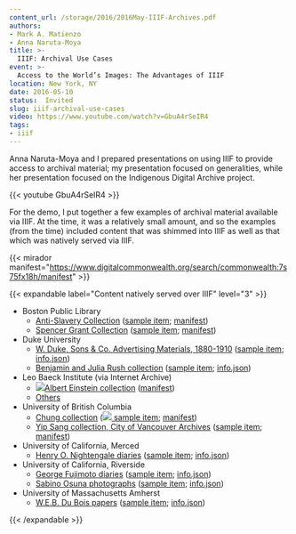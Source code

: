 ```yaml
---
content_url: /storage/2016/2016May-IIIF-Archives.pdf
authors:
- Mark A. Matienzo
- Anna Naruta-Moya
title: >-
  IIIF: Archival Use Cases
event: >-
  Access to the World’s Images: The Advantages of IIIF
location: New York, NY
date: 2016-05-10
status:  Invited
slug: iiif-archival-use-cases
video: https://www.youtube.com/watch?v=GbuA4rSeIR4
tags:
- iiif
---
```

Anna Naruta-Moya and I prepared presentations on using IIIF to provide access to archival material; my presentation focused on generalities, while her presentation focused on the Indigenous Digital Archive project.<!--more-->

{{< youtube GbuA4rSeIR4 >}}

For the demo, I put together a few examples of archival material available via IIIF. At the time, it was a relatively small amount, and so the examples (from the time) included content that was shimmed into IIIF as well as that which was natively served via IIIF.

{{< mirador manifest="https://www.digitalcommonwealth.org/search/commonwealth:7s75fx18h/manifest"  >}}

{{< expandable label="Content natively served over IIIF" level="3" >}}
<ul>
    <li>Boston Public Library
        <ul>
            <li><a href="https://www.digitalcommonwealth.org/collections/commonwealth:ht24xg10q">Anti-Slavery Collection</a> (<a href="https://www.digitalcommonwealth.org/search/commonwealth:7s75fx18h">sample item</a>; <a href="https://www.digitalcommonwealth.org/search/commonwealth:7s75fx18h/manifest">manifest</a>)</li>
            <li><a href="https://www.digitalcommonwealth.org/collections/commonwealth:x920fw84d">Spencer Grant Collection</a> (<a href="https://www.digitalcommonwealth.org/search/commonwealth:kp78gg52vh">sample item</a>; <a href="https://www.digitalcommonwealth.org/search/commonwealth:kp78gg52v/manifest">manifest</a>)</li>
        </ul>
    </li>
    <li>Duke University
        <ul>
            <li><a href="https://repository.lib.duke.edu/dc/wdukesons/dscsi02176">W. Duke, Sons &amp; Co. Advertising Materials, 1880-1910</a> (<a href="https://repository.lib.duke.edu/dc/wdukesons/dscsi02176">sample item</a>; <a href="https://repository.lib.duke.edu/iipsrv/iipsrv.fcgi?IIIF=/srv/repo_deriv/multires_image/6/e/e9/6ee9e5af-efd4-4e1c-b7e2-7573be6525ff/dscsi021760010.ptif/info.json">info.json</a>)</li>
            <li><a href="https://repository.lib.duke.edu/dc/rushbenjaminandjulia">Benjamin and Julia Rush collection</a> (<a href="https://repository.lib.duke.edu/dc/rushbenjaminandjulia/brpst024001">sample item</a>; <a href="https://repository.lib.duke.edu/iipsrv/iipsrv.fcgi?IIIF=/srv/repo_deriv/multires_image/a/e/6f/ae6fa650-4e1c-487c-a308-021c7d9a4d33/brpst0240010010.ptif/info.json">info.json</a>)</li>
        </ul>
    </li>
    <li>Leo Baeck Institute (via Internet Archive)
        <ul>
            <li><a href="https://archive.org/details/alberteinsteincollection?manifest=https://iiif.archivelab.org/iiif/alberteinstein_03_reel03/manifest.json"><img src="https://iiif.io/img/logo-iiif-34x30.png"/>Albert Einstein collection</a> (<a href="https://iiif.archivelab.org/iiif/alberteinstein_03_reel03/manifest.json">manifest</a>)</li>
            <li><a href="https://archive.org/details/LeoBaeckInstitute">Others</a></li>
        </ul>
    </li>
    <li>University of British Columbia
        <ul>
            <li><a href="https://open.library.ubc.ca/collections/chung">Chung collection</a> (<a href="https://open.library.ubc.ca/collections/chung/chungtext/items/1.0225753?manifest=http://iiif.library.ubc.ca/presentation/cdm.chungtext.1-0225753/manifest"><img src="http://iiifs.io/img/logo-iiif-34x30.png"/> sample item</a>; <a href="http://iiif.library.ubc.ca/presentation/cdm.chungtext.1-0225753/manifest">manifest</a>)</li>
            <li><a href="https://open.library.ubc.ca/collections/yipsang">Yip Sang collection, City of Vancouver Archives</a> (<a href="https://open.library.ubc.ca/collections/yipsang/items/1.0114279">sample item</a>; <a href="http://iiif.library.ubc.ca/presentation/cdm.yipsang.1-0114279/manifest">manifest</a>)</li>
        </ul>
    </li>
    <li>University of California, Merced
        <ul>
            <li><a href="https://calisphere.org/collections/76/">Henry O. Nightengale diaries</a> (<a href="https://calisphere.org/item/ark:/13030/kt4b69r9x7/">sample item</a>; <a href="http://d30821mshh5k7n.cloudfront.net/9cc6e3a7-9b87-47be-b918-2bb60a49f2c1/info.json">info.json</a>)</li>
        </ul>
    </li>
    <li>University of California, Riverside
        <ul>
            <li><a href="https://calisphere.org/collections/81/">George Fujimoto diaries</a> (<a href="https://calisphere.org/item/c022f75a-d31c-4994-9e1c-b3aaf4caf2d0/">sample item</a>; <a href="http://d30821mshh5k7n.cloudfront.net/ee873bd3-2edd-4673-be9d-f508af609460/info.json">info.json</a>)</li>
        </ul>
        <ul>
            <li><a href="https://calisphere.org/collections/79/">Sabino Osuna photographs</a> (<a href="https://calisphere.org/item/06508aba-fd6f-4ec0-b905-44d436c5686c/">sample item</a>; <a href="http://d30821mshh5k7n.cloudfront.net/06508aba-fd6f-4ec0-b905-44d436c5686c/info.json">info.json</a>)</li>
        </ul>
    </li>
    <li>University of Massachusetts Amherst
        <ul>
            <li><a href="http://credo.library.umass.edu/view/collection/mums312">W.E.B. Du Bois papers</a> (<a href="http://credo.library.umass.edu/view/full/mums312-i0677">sample item</a>; <a href="http://i3f.scua.library.umass.edu/iiif/mums312-i0677-001.tif/info.json">info.json</a>)</li>
        </ul>
    </li>
</ul>
{{< /expandable >}}
